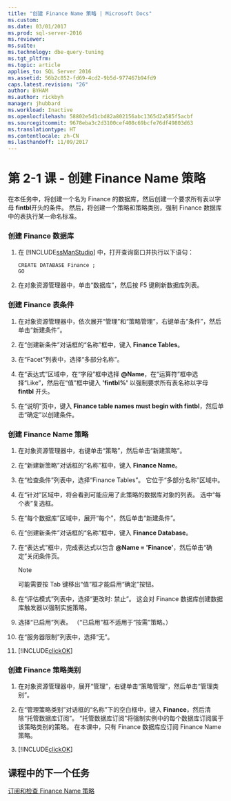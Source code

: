 ```yaml
---
title: "创建 Finance Name 策略 | Microsoft Docs"
ms.custom: 
ms.date: 03/01/2017
ms.prod: sql-server-2016
ms.reviewer: 
ms.suite: 
ms.technology: dbe-query-tuning
ms.tgt_pltfrm: 
ms.topic: article
applies_to: SQL Server 2016
ms.assetid: 56b2c852-fd69-4cd2-9b5d-977467b94fd9
caps.latest.revision: "26"
author: BYHAM
ms.author: rickbyh
manager: jhubbard
ms.workload: Inactive
ms.openlocfilehash: 58802e5d1cbd82a802156abc1365d2a585f5acbf
ms.sourcegitcommit: 9678eba3c2d3100cef408c69bcfe76df49803d63
ms.translationtype: HT
ms.contentlocale: zh-CN
ms.lasthandoff: 11/09/2017
---
```

# <a name="lesson-2-1---create-the-finance-name-policy"></a>第 2-1 课 - 创建 Finance Name 策略
在本任务中，将创建一个名为 Finance 的数据库，然后创建一个要求所有表以字母 **fintbl**开头的条件。 然后，将创建一个策略和策略类别，强制 Finance 数据库中的表执行某一命名标准。  
  
### <a name="to-create-the-finance-database"></a>创建 Finance 数据库  
  
1.  在 [!INCLUDE[ssManStudio](../../includes/ssmanstudio-md.md)] 中，打开查询窗口并执行以下语句：  
  
    ```  
    CREATE DATABASE Finance ;  
    GO  
    ```  
  
2.  在对象资源管理器中，单击“数据库”，然后按 F5 键刷新数据库列表。  
  
### <a name="to-create-the-finance-tables-condition"></a>创建 Finance 表条件  
  
1.  在对象资源管理器中，依次展开“管理”和“策略管理”，右键单击“条件”，然后单击“新建条件”。  
  
2.  在“创建新条件”对话框的“名称”框中，键入 **Finance Tables**。  
  
3.  在“Facet”列表中，选择“多部分名称”。  
  
4.  在“表达式”区域中，在“字段”框中选择 **@Name**，在“运算符”框中选择“Like”，然后在“值”框中键入 **'fintbl%'** 以强制要求所有表名称以字母 **fintbl** 开头。  
  
5.  在“说明”页中，键入 **Finance table names must begin with fintbl**，然后单击“确定”以创建条件。  
  
### <a name="to-create-the-finance-name-policy"></a>创建 Finance Name 策略  
  
1.  在对象资源管理器中，右键单击“策略”，然后单击“新建策略”。  
  
2.  在“新建新策略”对话框的“名称”框中，键入 **Finance Name**。  
  
3.  在“检查条件”列表中，选择“Finance Tables”。 它位于“多部分名称”区域中。  
  
4.  在“针对”区域中，将会看到可能应用了此策略的数据库对象的列表。 选中“每个表”复选框。  
  
5.  在“每个数据库”区域中，展开“每个”，然后单击“新建条件”。  
  
6.  在“创建新条件”对话框的“名称”框中，键入 **Finance Database**。  
  
7.  在“表达式”框中，完成表达式以包含 **@Name = 'Finance'**，然后单击“确定”关闭条件页。  
  
    > [!NOTE]  
    > 可能需要按 Tab 键移出“值”框才能启用“确定”按钮。  
  
8.  在“评估模式”列表中，选择“更改时: 禁止”。 这会对 Finance 数据库创建数据库触发器以强制实施策略。  
  
9. 选择“已启用”列表。 （“已启用”框不适用于“按需”策略。）  
  
10. 在“服务器限制”列表中，选择“无”。  
  
11. [!INCLUDE[clickOK](../../includes/clickok-md.md)]  
  
### <a name="to-create-the-finance-policy-category"></a>创建 Finance 策略类别  
  
1.  在对象资源管理器中，展开“管理”，右键单击“策略管理”，然后单击“管理类别”。  
  
2.  在“管理策略类别”对话框的“名称”下的空白框中，键入 **Finance**，然后清除“托管数据库订阅”。 “托管数据库订阅”将强制实例中的每个数据库订阅属于该策略类别的策略。 在本课中，只有 Finance 数据库应订阅 Finance Name 策略。  
  
3.  [!INCLUDE[clickOK](../../includes/clickok-md.md)]  
  
## <a name="next-task-in-lesson"></a>课程中的下一个任务  
[订阅和检查 Finance Name 策略](../../relational-databases/policy-based-management/lesson-2-2-subscribe-to-and-check-the-finance-name-policy.md)  
  
  
  
